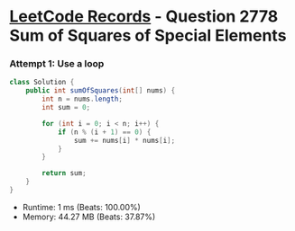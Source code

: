 # [LeetCode Records](../../README.md) - Question 2778 Sum of Squares of Special Elements

### Attempt 1: Use a loop
```java
class Solution {
    public int sumOfSquares(int[] nums) {
        int n = nums.length;
        int sum = 0;

        for (int i = 0; i < n; i++) {
            if (n % (i + 1) == 0) {
                sum += nums[i] * nums[i];
            }
        }

        return sum;
    }
}
```
- Runtime: 1 ms (Beats: 100.00%)
- Memory: 44.27 MB (Beats: 37.87%)

<br>
